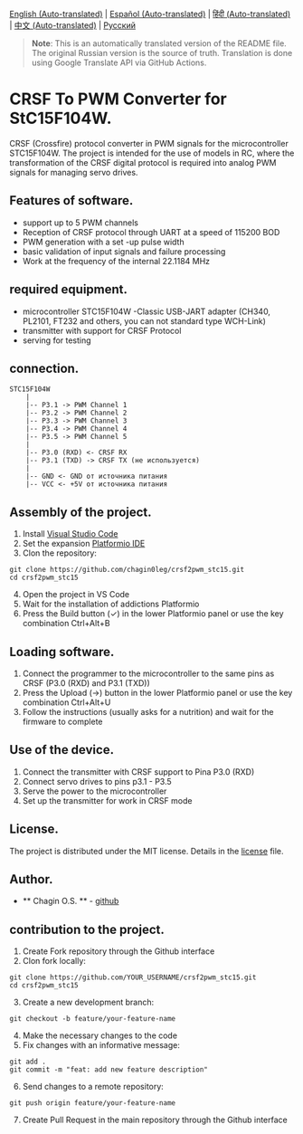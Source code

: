 [English (Auto-translated)](README.en.md) | [Español (Auto-translated)](README.es.md) | [हिंदी (Auto-translated)](README.hi.md) | [中文 (Auto-translated)](README.zh-CN.md) | [Русский](README.md)

> **Note**: This is an automatically translated version of the README file. The original Russian version is the source of truth. Translation is done using Google Translate API via GitHub Actions.

# CRSF To PWM Converter for StC15F104W.

CRSF (Crossfire) protocol converter in PWM signals for the microcontroller STC15F104W. The project is intended for the use of models in RC, where the transformation of the CRSF digital protocol is required into analog PWM signals for managing servo drives.

## Features of software.

- support up to 5 PWM channels
- Reception of CRSF protocol through UART at a speed of 115200 BOD
- PWM generation with a set -up pulse width
- basic validation of input signals and failure processing
- Work at the frequency of the internal 22.1184 MHz

## required equipment.

- microcontroller STC15F104W
-Classic USB-JART adapter (CH340, PL2101, FT232 and others, you can not standard type WCH-Link)
- transmitter with support for CRSF Protocol
- serving for testing

## connection.

```
STC15F104W
    |
    |-- P3.1 -> PWM Channel 1
    |-- P3.2 -> PWM Channel 2
    |-- P3.3 -> PWM Channel 3
    |-- P3.4 -> PWM Channel 4
    |-- P3.5 -> PWM Channel 5
    |
    |-- P3.0 (RXD) <- CRSF RX
    |-- P3.1 (TXD) -> CRSF TX (не используется)
    |
    |-- GND <- GND от источника питания
    |-- VCC <- +5V от источника питания
```

## Assembly of the project.

1. Install [Visual Studio Code](https://code.visualstudio.com/)
2. Set the expansion [Platformio IDE](https://platformio.org/install/ide?install=vscode)
3. Clon the repository:
```
git clone https://github.com/chagin0leg/crsf2pwm_stc15.git
cd crsf2pwm_stc15
```
4. Open the project in VS Code
5. Wait for the installation of addictions Platformio
6. Press the Build button (✓) in the lower Platformio panel or use the key combination Ctrl+Alt+B

## Loading software.

1. Connect the programmer to the microcontroller to the same pins as CRSF (P3.0 (RXD) and P3.1 (TXD))
2. Press the Upload (→) button in the lower Platformio panel or use the key combination Ctrl+Alt+U
3. Follow the instructions (usually asks for a nutrition) and wait for the firmware to complete

## Use of the device.

1. Connect the transmitter with CRSF support to Pina P3.0 (RXD)
2. Connect servo drives to pins p3.1 - P3.5
3. Serve the power to the microcontroller
4. Set up the transmitter for work in CRSF mode

## License.

The project is distributed under the MIT license. Details in the [license](license) file.

## Author.

- ** Chagin O.S. ** - [github](https://github.com/chagin0leg)

## contribution to the project.

1. Create Fork repository through the Github interface
2. Clon fork locally:
```
git clone https://github.com/YOUR_USERNAME/crsf2pwm_stc15.git
cd crsf2pwm_stc15
```
3. Create a new development branch:
```
git checkout -b feature/your-feature-name
```
4. Make the necessary changes to the code
5. Fix changes with an informative message:
```
git add .
git commit -m "feat: add new feature description"
```
6. Send changes to a remote repository:
```
git push origin feature/your-feature-name
```
7. Create Pull Request in the main repository through the Github interface